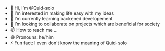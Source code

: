 - 👋 Hi, I’m @Quid-solo
- 👀 I’m interested in making life easy with my ideas
- 🌱 I’m currently learning backened developement
- 💞️ I’m looking to collaborate on projects which are beneficial for society
- 📫 How to reach me ...
- 😄 Pronouns: he/him
- ⚡ Fun fact: I even don't know the meaning of Quid-solo

<!---
Quid-solo/Quid-solo is a ✨ special ✨ repository because its `README.md` (this file) appears on your GitHub profile.
You can click the Preview link to take a look at your changes.
--->
